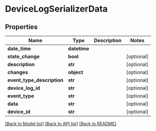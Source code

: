 # DeviceLogSerializerData

## Properties
Name | Type | Description | Notes
------------ | ------------- | ------------- | -------------
**date_time** | **datetime** |  | 
**state_change** | **bool** |  | [optional] 
**description** | **str** |  | [optional] 
**changes** | **object** |  | [optional] 
**event_type_description** | **str** |  | [optional] 
**device_log_id** | **str** |  | [optional] 
**event_type** | **str** |  | [optional] 
**data** | **str** |  | [optional] 
**device_id** | **str** |  | [optional] 

[[Back to Model list]](../README.md#documentation-for-models) [[Back to API list]](../README.md#documentation-for-api-endpoints) [[Back to README]](../README.md)


